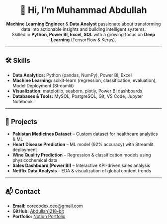 <h1 align="center">👋 Hi, I’m Muhammad Abdullah</h1>

<p align="center">
  <b>Machine Learning Engineer</b> & <b>Data Analyst</b> passionate about transforming data into actionable insights and building intelligent systems.<br>
  Skilled in <b>Python, Power BI, Excel, SQL</b> with a growing focus on <b>Deep Learning</b> (TensorFlow & Keras).
</p>

<hr>

<h2>🛠️ Skills</h2>

<ul>
  <li><b>Data Analytics:</b> Python (pandas, NumPy), Power BI, Excel</li>
  <li><b>Machine Learning:</b> scikit-learn (regression, classification, evaluation), Model Deployment (Streamlit)</li>
  <li><b>Visualization:</b> matplotlib, seaborn, plotly, Power BI dashboards</li>
  <li><b>Databases & Tools:</b> MySQL, PostgreSQL, Git, VS Code, Jupyter Notebook</li>
</ul>

<hr>

<h2>🚀 Projects</h2>

<ul>
  <li><b>Pakistan Medicines Dataset</b> – Custom dataset for healthcare analytics & ML</li>
  <li><b>Heart Disease Prediction</b> – ML model (92% accuracy) with Streamlit deployment</li>
  <li><b>Wine Quality Prediction</b> – Regression & classification models using physicochemical data</li>
  <li><b>Sales Dashboard (Power BI)</b> – Interactive KPI-driven sales analysis</li>
  <li><b>Netflix Data Analysis</b> – EDA & visualization of global content trends</li>
</ul>

<hr>

<h2>📬 Contact</h2>

<ul>
  <li><b>Email:</b> corecodex.ceo@gmail.com</li>
  <li><b>GitHub:</b> <a href="https://github.com/Abdullah1218-bit">Abdullah1218-bit</a></li>
  <li><b>Portfolio:</b> <a href="https://www.notion.so/Muhammad-Abdullah-Portfolio-24627e29b1f980c1a9cef6d6560a60a8">Notion Portfolio</a></li>
</ul>

